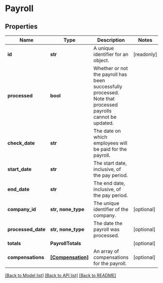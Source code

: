 # Payroll


## Properties
Name | Type | Description | Notes
------------ | ------------- | ------------- | -------------
**id** | **str** | A unique identifier for an object. | [readonly] 
**processed** | **bool** | Whether or not the payroll has been successfully processed. Note that processed payrolls cannot be updated. | 
**check_date** | **str** | The date on which employees will be paid for the payroll. | 
**start_date** | **str** | The start date, inclusive, of the pay period. | 
**end_date** | **str** | The end date, inclusive, of the pay period. | 
**company_id** | **str, none_type** | The unique identifier of the company. | [optional] 
**processed_date** | **str, none_type** | The date the payroll was processed. | [optional] 
**totals** | **PayrollTotals** |  | [optional] 
**compensations** | [**[Compensation]**](Compensation.md) | An array of compensations for the payroll. | [optional] 

[[Back to Model list]](../../README.md#documentation-for-models) [[Back to API list]](../../README.md#documentation-for-api-endpoints) [[Back to README]](../../README.md)


